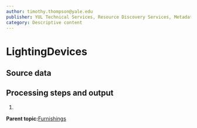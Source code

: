 ```yaml
---
author: timothy.thompson@yale.edu
publisher: YUL Technical Services, Resource Discovery Services, Metadata Services Unit
category: Descriptive content
---
```


# LightingDevices

## Source data

## Processing steps and output

1.  
**Parent topic:**[Furnishings](../../concepts/supertypes/furnishings.md)

